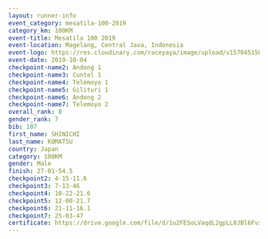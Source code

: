 ```yaml
---
layout: runner-info 
event_category: mesatila-100-2019 
category_km: 100KM 
event-title: Mesatila 100 2019 
event-location: Magelang, Central Java, Indonesia 
event-logo: https://res.cloudinary.com/raceyaya/image/upload/v1570451507/logo/mesastila100_jin7bl.jpg 
event-date: 2019-10-04 
checkpoint-name2: Andong 1 
checkpoint-name3: Cuntel 1 
checkpoint-name4: Telemoyo 1 
checkpoint-name5: Gilituri 1 
checkpoint-name6: Andong 2 
checkpoint-name7: Telemoyo 2 
overall_rank: 8
gender_rank: 7
bib: 107
first_name: SHINICHI
last_name: KOMATSU
country: Japan
category: 100KM
gender: Male
finish: 27-01-54.5
checkpoint2: 4-15-11.6
checkpoint3: 7-13-46
checkpoint4: 10-22-21.6
checkpoint5: 12-00-21.7
checkpoint6: 21-11-16.1
checkpoint7: 25-03-47
certificate: https://drive.google.com/file/d/1u2FESoLVaqdL2gpLL0JBl6Fvs3C1mw3j/view?usp=sharing
---
```

